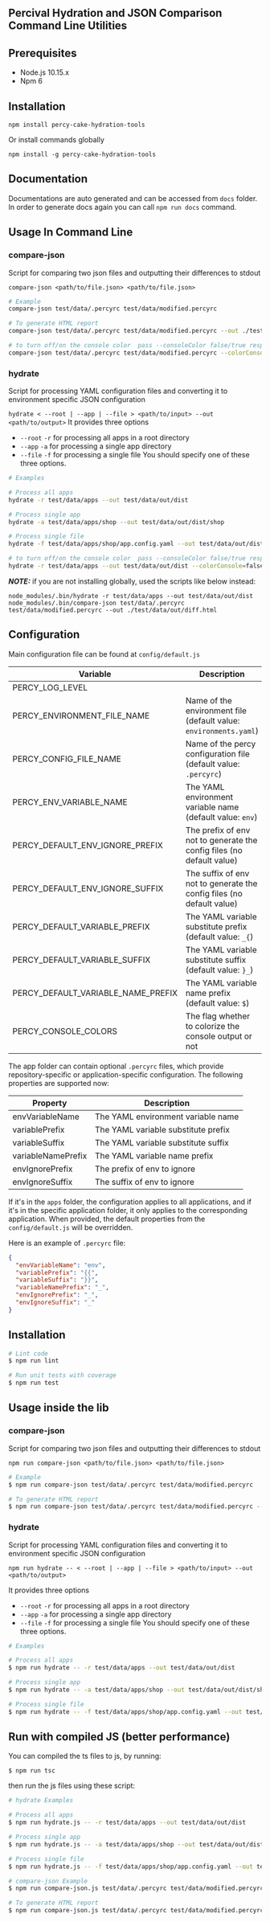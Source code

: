 ## Percival Hydration and JSON Comparison Command Line Utilities

## Prerequisites

- Node.js 10.15.x
- Npm 6

## Installation

```
npm install percy-cake-hydration-tools
```

Or install commands globally

```
npm install -g percy-cake-hydration-tools
```

## Documentation

Documentations are auto generated and can be accessed from `docs` folder.
In order to generate docs again you can call `npm run docs` command.

## Usage In Command Line

### compare-json

Script for comparing two json files and outputting their differences to stdout

`compare-json <path/to/file.json> <path/to/file.json>`

```bash
# Example
compare-json test/data/.percyrc test/data/modified.percyrc

# To generate HTML report
compare-json test/data/.percyrc test/data/modified.percyrc --out ./test/data/out/diff.html

# to turn off/on the console color  pass --consoleColor false/true respectively
compare-json test/data/.percyrc test/data/modified.percyrc --colorConsole=false
```

### hydrate

Script for processing YAML configuration files and converting it to environment specific JSON configuration

`hydrate < --root | --app | --file > <path/to/input> --out <path/to/output>`
It provides three options

- `--root` `-r` for processing all apps in a root directory
- `--app` `-a` for processing a single app directory
- `--file` `-f` for processing a single file
  You should specify one of these three options.

```bash
# Examples

# Process all apps
hydrate -r test/data/apps --out test/data/out/dist

# Process single app
hydrate -a test/data/apps/shop --out test/data/out/dist/shop

# Process single file
hydrate -f test/data/apps/shop/app.config.yaml --out test/data/out/dist/shop

# to turn off/on the console color  pass --consoleColor false/true respectively
hydrate -r test/data/apps --out test/data/out/dist --colorConsole=false
```

**_NOTE:_** if you are not installing globally, used the scripts like below instead:

```
node_modules/.bin/hydrate -r test/data/apps --out test/data/out/dist
node_modules/.bin/compare-json test/data/.percyrc test/data/modified.percyrc --out ./test/data/out/diff.html
```

## Configuration

Main configuration file can be found at `config/default.js`

| Variable                           | Description                                                           |
| ---------------------------------- | --------------------------------------------------------------------- |
| PERCY_LOG_LEVEL                    |                                                                       |
| PERCY_ENVIRONMENT_FILE_NAME        | Name of the environment file (default value: `environments.yaml`)     |
| PERCY_CONFIG_FILE_NAME             | Name of the percy configuration file (default value: `.percyrc`)      |
| PERCY_ENV_VARIABLE_NAME            | The YAML environment variable name (default value: `env`)             |
| PERCY_DEFAULT_ENV_IGNORE_PREFIX    | The prefix of env not to generate the config files (no default value) |
| PERCY_DEFAULT_ENV_IGNORE_SUFFIX    | The suffix of env not to generate the config files (no default value) |
| PERCY_DEFAULT_VARIABLE_PREFIX      | The YAML variable substitute prefix (default value: `_{`)             |
| PERCY_DEFAULT_VARIABLE_SUFFIX      | The YAML variable substitute suffix (default value: `}_`)             |
| PERCY_DEFAULT_VARIABLE_NAME_PREFIX | The YAML variable name prefix (default value: `$`)                    |
| PERCY_CONSOLE_COLORS               | The flag whether to colorize the console output or not                |

The app folder can contain optional `.percyrc` files, which provide repository-specific or application-specific configuration. The following properties are supported now:

| Property           | Description                         |
|--------------------|-------------------------------------|
| envVariableName    | The YAML environment variable name  |
| variablePrefix     | The YAML variable substitute prefix |
| variableSuffix     | The YAML variable substitute suffix |
| variableNamePrefix | The YAML variable name prefix       |
| envIgnorePrefix    | The prefix of env to ignore         |
| envIgnoreSuffix    | The suffix of env to ignore         |

If it's in the `apps` folder, the configuration applies to all applications, and if it's in the specific application folder, it only applies to the corresponding application. When provided, the default properties from the `config/default.js` will be overridden.

Here is an example of `.percyrc` file:

```json
{
  "envVariableName": "env",
  "variablePrefix": "{{",
  "variableSuffix": "}}",
  "variableNamePrefix": "_",
  "envIgnorePrefix": "_",
  "envIgnoreSuffix": "_"
}
```

## Installation

```bash
# Lint code
$ npm run lint

# Run unit tests with coverage
$ npm run test
```

## Usage inside the lib

### compare-json

Script for comparing two json files and outputting their differences to stdout

`npm run compare-json <path/to/file.json> <path/to/file.json>`


```bash
# Example
$ npm run compare-json test/data/.percyrc test/data/modified.percyrc

# To generate HTML report
$ npm run compare-json test/data/.percyrc test/data/modified.percyrc -- --out ./test/data/out/diff.html

```

### hydrate

Script for processing YAML configuration files and converting it to environment specific JSON configuration

`npm run hydrate -- < --root | --app | --file > <path/to/input> --out <path/to/output>`

It provides three options

- `--root` `-r` for processing all apps in a root directory
- `--app` `-a` for processing a single app directory
- `--file` `-f` for processing a single file
  You should specify one of these three options.

```bash
# Examples

# Process all apps
$ npm run hydrate -- -r test/data/apps --out test/data/out/dist

# Process single app
$ npm run hydrate -- -a test/data/apps/shop --out test/data/out/dist/shop

# Process single file
$ npm run hydrate -- -f test/data/apps/shop/app.config.yaml --out test/data/out/dist/shop

```

## Run with compiled JS (better performance)

You can compiled the ts files to js, by running:

```
$ npm run tsc
```

then run the js files using these script:

```bash
# hydrate Examples

# Process all apps
$ npm run hydrate.js -- -r test/data/apps --out test/data/out/dist

# Process single app
$ npm run hydrate.js -- -a test/data/apps/shop --out test/data/out/dist/shop

# Process single file
$ npm run hydrate.js -- -f test/data/apps/shop/app.config.yaml --out test/data/out/dist/shop

# compare-json Example
$ npm run compare-json.js test/data/.percyrc test/data/modified.percyrc

# To generate HTML report
$ npm run compare-json.js test/data/.percyrc test/data/modified.percyrc -- --out ./test/data/out/diff.html

```
